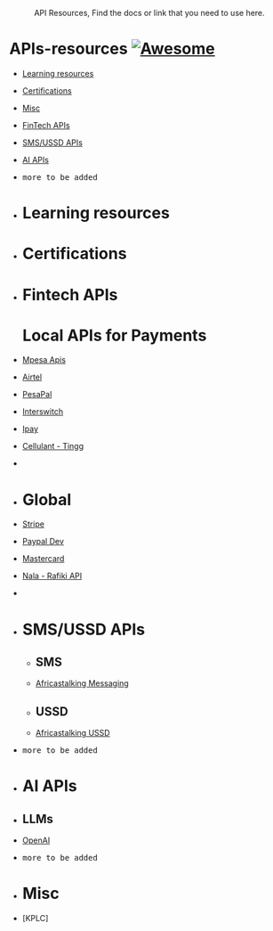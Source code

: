 <p align="center">
  API Resources, Find the docs or link that you need to use here.
</p>



# APIs-resources [![Awesome](https://cdn.rawgit.com/sindresorhus/awesome/d7305f38d29fed78fa85652e3a63e154dd8e8829/media/badge.svg)](https://github.com/sindresorhus/awesome)

- [Learning resources](#global)
- [Certifications](#certifications)
- [Misc](#misc)
- [FinTech APIs](#fintech-apis)
- [SMS/USSD APIs](#sms)
- [AI APIs](#ai-apis)
- <kbd>more to be added</kbd>

- # Learning resources
   

- # Certifications
 
 
- # Fintech APIs
   # Local APIs for Payments
- [Mpesa Apis](https://developer.safaricom.co.ke/)
- [Airtel](https://developers.airtel.africa/home)
- [PesaPal](https://developer.pesapal.com/)
- [Interswitch](https://developer.interswitchgroup.com/)
- [Ipay](https://www.ipayafrica.com/solutions/Affiliates-Developers/Developers)
- [Cellulant - Tingg](https://docs.tingg.africa/)
- 
- 
   # Global 
-  [Stripe ](https://stripe.com/docs)
-  [Paypal Dev](https://developer.paypal.com/home)
-  [Mastercard](https://developer.mastercard.com/apis)
-  [Nala - Rafiki API](https://www.rafiki-api.com/)
-  

- # SMS/USSD APIs
  - ## SMS
   - [Africastalking Messaging](https://africastalking.com/sms)
 
  - ## USSD
   - [Africastalking USSD ](https://africastalking.com/ussd)
- <kbd>more to be added</kbd>

- # AI APIs
 - ## LLMs
  - [ OpenAI ](https://openai.com/product#made-for-developers)

- <kbd>more to be added</kbd>

- # Misc
- [KPLC]
